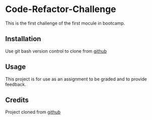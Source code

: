 # Code-Refactor-Challenge

This is the first challenge of the first mocule in bootcamp. 

## Installation 

Use git bash version control to clone from [github](https://github.com/justosk8/Code-Refactor-Challenge)

## Usage 

This project is for use as an assignment to be graded and to provide feedback.

## Credits

Project cloned from [github](https://github.com/coding-boot-camp/urban-octo-telegram)

